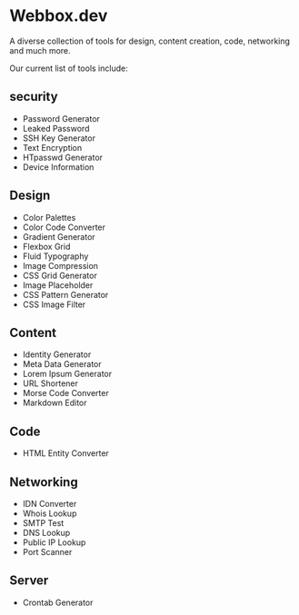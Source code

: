 # Webbox.dev
A diverse collection of tools for design, content creation, code, networking and much more.

Our current list of tools include:

## security
- Password Generator
- Leaked Password
- SSH Key Generator
- Text Encryption
- HTpasswd Generator
- Device Information

## Design
- Color Palettes
- Color Code Converter
- Gradient Generator
- Flexbox Grid
- Fluid Typography
- Image Compression
- CSS Grid Generator
- Image Placeholder
- CSS Pattern Generator
- CSS Image Filter

## Content
- Identity Generator
- Meta Data Generator
- Lorem Ipsum Generator
- URL Shortener
- Morse Code Converter
- Markdown Editor

## Code
- HTML Entity Converter

## Networking
- IDN Converter
- Whois Lookup
- SMTP Test
- DNS Lookup
- Public IP Lookup
- Port Scanner

## Server
- Crontab Generator